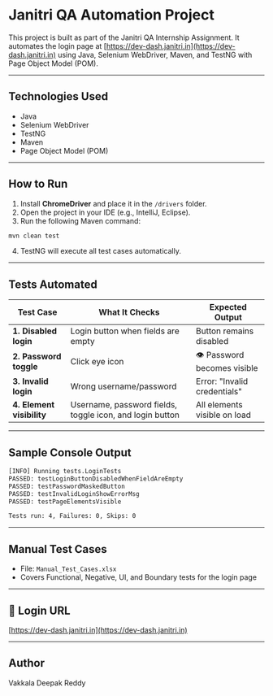 
# Janitri QA Automation Project

This project is built as part of the Janitri QA Internship Assignment. It automates the login page at [https://dev-dash.janitri.in](https://dev-dash.janitri.in) using Java, Selenium WebDriver, Maven, and TestNG with Page Object Model (POM).

---

## Technologies Used
- Java
- Selenium WebDriver
- TestNG
- Maven
- Page Object Model (POM)

---

##  How to Run

1. Install **ChromeDriver** and place it in the `/drivers` folder.
2. Open the project in your IDE (e.g., IntelliJ, Eclipse).
3. Run the following Maven command:

```bash
mvn clean test
```

4. TestNG will execute all test cases automatically.

---

## Tests Automated

| Test Case | What It Checks | Expected Output |
|-----------|----------------|-----------------|
| **1. Disabled login** | Login button when fields are empty |  Button remains disabled |
| **2. Password toggle** | Click eye icon | 👁 Password becomes visible |
| **3. Invalid login** | Wrong username/password |  Error: "Invalid credentials" |
| **4. Element visibility** | Username, password fields, toggle icon, and login button | All elements visible on load |

---

##  Sample Console Output

```bash
[INFO] Running tests.LoginTests
PASSED: testLoginButtonDisabledWhenFieldAreEmpty
PASSED: testPasswordMaskedButton
PASSED: testInvalidLoginShowErrorMsg
PASSED: testPageElementsVisible

Tests run: 4, Failures: 0, Skips: 0
```

---
## Manual Test Cases

- File: `Manual_Test_Cases.xlsx`
- Covers Functional, Negative, UI, and Boundary tests for the login page

---
## 🔗 Login URL

[https://dev-dash.janitri.in](https://dev-dash.janitri.in)

---
## Author

Vakkala Deepak Reddy
